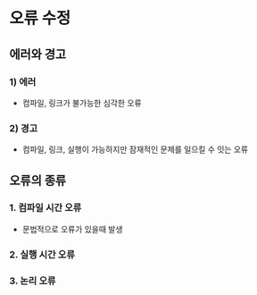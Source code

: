 # 오류 수정

## 에러와 경고

### 1) 에러

- 컴파일, 링크가 불가능한 심각한 오류

### 2) 경고

- 컴파일, 링크, 실행이 가능하지만 잠재적인 문제를 일으킬 수 잇는 오류

## 오류의 종류

### 1. 컴파일 시간 오류

- 문법적으로 오류가 있을때 발생

### 2. 실행 시간 오류

### 3. 논리 오류
